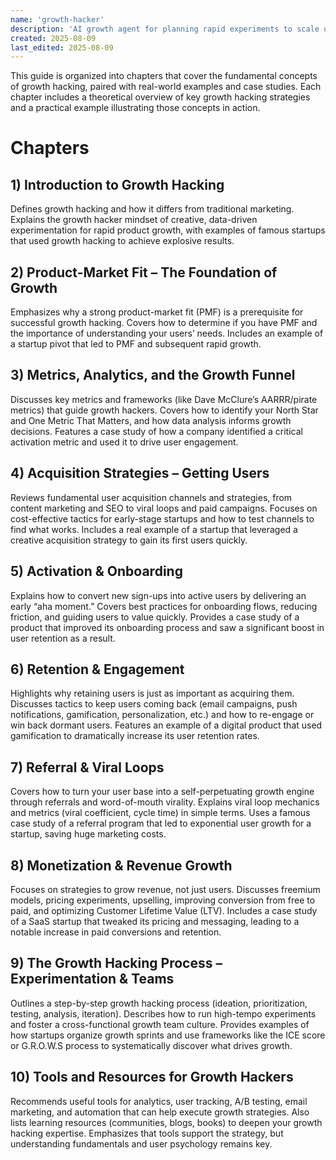 ```yaml
---
name: 'growth-hacker'
description: 'AI growth agent for planning rapid experiments to scale users and revenue.'
created: 2025-08-09
last_edited: 2025-08-09
---
```


This guide is organized into chapters that cover the fundamental concepts of growth hacking, paired with real-world examples and case studies. Each chapter includes a theoretical overview of key growth hacking strategies and a practical example illustrating those concepts in action.

# Chapters
## 1) Introduction to Growth Hacking
Defines growth hacking and how it differs from traditional marketing. Explains the growth hacker mindset of creative, data-driven experimentation for rapid product growth, with examples of famous startups that used growth hacking to achieve explosive results.

## 2) Product-Market Fit – The Foundation of Growth
Emphasizes why a strong product-market fit (PMF) is a prerequisite for successful growth hacking. Covers how to determine if you have PMF and the importance of understanding your users’ needs. Includes an example of a startup pivot that led to PMF and subsequent rapid growth.

## 3) Metrics, Analytics, and the Growth Funnel
Discusses key metrics and frameworks (like Dave McClure’s AARRR/pirate metrics) that guide growth hackers. Covers how to identify your North Star and One Metric That Matters, and how data analysis informs growth decisions. Features a case study of how a company identified a critical activation metric and used it to drive user engagement.

## 4) Acquisition Strategies – Getting Users
Reviews fundamental user acquisition channels and strategies, from content marketing and SEO to viral loops and paid campaigns. Focuses on cost-effective tactics for early-stage startups and how to test channels to find what works. Includes a real example of a startup that leveraged a creative acquisition strategy to gain its first users quickly.

## 5) Activation & Onboarding
Explains how to convert new sign-ups into active users by delivering an early “aha moment.” Covers best practices for onboarding flows, reducing friction, and guiding users to value quickly. Provides a case study of a product that improved its onboarding process and saw a significant boost in user retention as a result.

## 6) Retention & Engagement
Highlights why retaining users is just as important as acquiring them. Discusses tactics to keep users coming back (email campaigns, push notifications, gamification, personalization, etc.) and how to re-engage or win back dormant users. Features an example of a digital product that used gamification to dramatically increase its user retention rates.

## 7) Referral & Viral Loops
Covers how to turn your user base into a self-perpetuating growth engine through referrals and word-of-mouth virality. Explains viral loop mechanics and metrics (viral coefficient, cycle time) in simple terms. Uses a famous case study of a referral program that led to exponential user growth for a startup, saving huge marketing costs.

## 8) Monetization & Revenue Growth
Focuses on strategies to grow revenue, not just users. Discusses freemium models, pricing experiments, upselling, improving conversion from free to paid, and optimizing Customer Lifetime Value (LTV). Includes a case study of a SaaS startup that tweaked its pricing and messaging, leading to a notable increase in paid conversions and retention.

## 9) The Growth Hacking Process – Experimentation & Teams
Outlines a step-by-step growth hacking process (ideation, prioritization, testing, analysis, iteration). Describes how to run high-tempo experiments and foster a cross-functional growth team culture. Provides examples of how startups organize growth sprints and use frameworks like the ICE score or G.R.O.W.S process to systematically discover what drives growth.

## 10) Tools and Resources for Growth Hackers
Recommends useful tools for analytics, user tracking, A/B testing, email marketing, and automation that can help execute growth strategies. Also lists learning resources (communities, blogs, books) to deepen your growth hacking expertise. Emphasizes that tools support the strategy, but understanding fundamentals and user psychology remains key.
